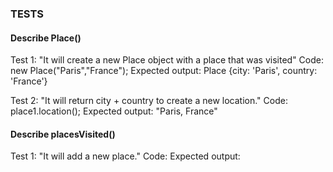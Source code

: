 ### TESTS

#### Describe Place()
Test 1: "It will create a new Place object with a place that was visited"
Code: new Place("Paris","France");
Expected output: Place {city: 'Paris', country: 'France'}
<!--
function Place(city, country) {
    this.city = city;
    this.country = country;
-->
Test 2: "It will return city + country to create a new location."
Code: place1.location();
Expected output: "Paris, France"

#### Describe placesVisited()
Test 1: "It will add a new place."
Code: 
Expected output: